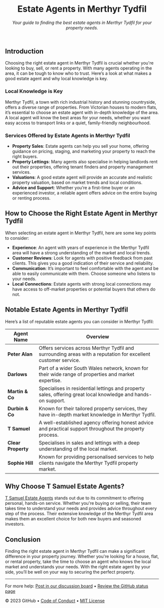 <header>

# Estate Agents in Merthyr Tydfil

_Your guide to finding the best estate agents in Merthyr Tydfil for your property needs._

</header>

## Introduction

Choosing the right estate agent in Merthyr Tydfil is crucial whether you're looking to buy, sell, or rent a property. With many agents operating in the area, it can be tough to know who to trust. Here’s a look at what makes a good estate agent and why local knowledge is key.

### Local Knowledge is Key

Merthyr Tydfil, a town with rich industrial history and stunning countryside, offers a diverse range of properties. From Victorian houses to modern flats, it’s essential to choose an estate agent with in-depth knowledge of the area. A local agent will know the best areas for your needs, whether you want easy access to transport links or a quiet, family-friendly neighbourhood.

### Services Offered by Estate Agents in Merthyr Tydfil

- **Property Sales**: Estate agents can help you sell your home, offering guidance on pricing, staging, and marketing your property to reach the right buyers.
- **Property Lettings**: Many agents also specialise in helping landlords rent out their properties, offering tenant finders and property management services.
- **Valuations**: A good estate agent will provide an accurate and realistic property valuation, based on market trends and local conditions.
- **Advice and Support**: Whether you’re a first-time buyer or an experienced investor, a reliable agent offers advice on the entire buying or renting process.

## How to Choose the Right Estate Agent in Merthyr Tydfil

When selecting an estate agent in Merthyr Tydfil, here are some key points to consider:

- **Experience**: An agent with years of experience in the Merthyr Tydfil area will have a strong understanding of the market and local trends.
- **Customer Reviews**: Look for agents with positive feedback from past clients. This gives you a good indication of their service and reliability.
- **Communication**: It’s important to feel comfortable with the agent and be able to easily communicate with them. Choose someone who listens to your needs.
- **Local Connections**: Estate agents with strong local connections may have access to off-market properties or potential buyers that others do not.

## Notable Estate Agents in Merthyr Tydfil

Here’s a list of reputable estate agents you can consider in Merthyr Tydfil:

| Agent Name         | Overview |
|--------------------|----------|
| **Peter Alan**      | Offers services across Merthyr Tydfil and surrounding areas with a reputation for excellent customer service. |
| **Darlows**         | Part of a wider South Wales network, known for their wide range of properties and market expertise. |
| **Martin & Co**     | Specialises in residential lettings and property sales, offering great local knowledge and hands-on support. |
| **Durbin & Co**     | Known for their tailored property services, they have in-depth market knowledge in Merthyr Tydfil. |
| **T Samuel**        | A well-established agency offering honest advice and practical support throughout the property process. |
| **Clear Property**  | Specialises in sales and lettings with a deep understanding of the local market. |
| **Sophie Hill**     | Known for providing personalised services to help clients navigate the Merthyr Tydfil property market. |

## Why Choose T Samuel Estate Agents?

[T Samuel Estate Agents](https://www.tsamuel.co.uk/estate-agents-merthyr-tydfil/) stands out due to its commitment to offering personal, hands-on service. Whether you're buying or selling, their team takes time to understand your needs and provides advice throughout every step of the process. Their extensive knowledge of the Merthyr Tydfil area makes them an excellent choice for both new buyers and seasoned investors.

## Conclusion

Finding the right estate agent in Merthyr Tydfil can make a significant difference in your property journey. Whether you're looking for a house, flat, or rental property, take the time to choose an agent who knows the local market and understands your needs. With the right estate agent by your side, you’ll be well on your way to securing the perfect property.

<footer>

---

For more help: [Post in our discussion board](https://github.com/orgs/skills/discussions/categories/github-pages) &bull; [Review the GitHub status page](https://www.githubstatus.com/)

&copy; 2023 GitHub &bull; [Code of Conduct](https://www.contributor-covenant.org/version/2/1/code_of_conduct/code_of_conduct.md) &bull; [MIT License](https://gh.io/mit)

</footer>
